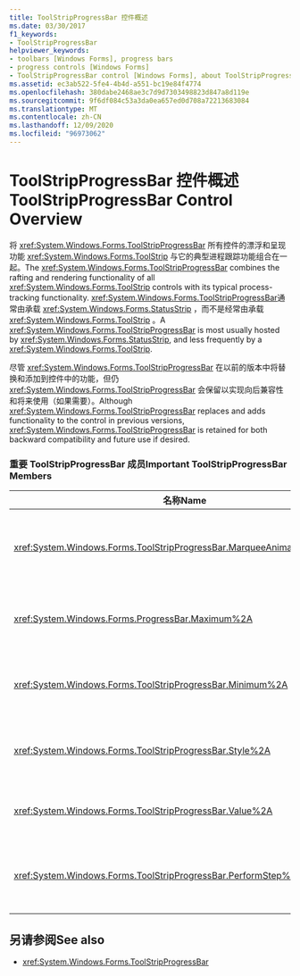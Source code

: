 ```yaml
---
title: ToolStripProgressBar 控件概述
ms.date: 03/30/2017
f1_keywords:
- ToolStripProgressBar
helpviewer_keywords:
- toolbars [Windows Forms], progress bars
- progress controls [Windows Forms]
- ToolStripProgressBar control [Windows Forms], about ToolStripProgressBar control
ms.assetid: ec3ab522-5fe4-4b4d-a551-bc19e84f4774
ms.openlocfilehash: 380dabe2468ae3c7d9d7303498823d847a8d119e
ms.sourcegitcommit: 9f6df084c53a3da0ea657ed0d708a72213683084
ms.translationtype: MT
ms.contentlocale: zh-CN
ms.lasthandoff: 12/09/2020
ms.locfileid: "96973062"
---
```

# <a name="toolstripprogressbar-control-overview"></a><span data-ttu-id="d0e2f-102">ToolStripProgressBar 控件概述</span><span class="sxs-lookup"><span data-stu-id="d0e2f-102">ToolStripProgressBar Control Overview</span></span>
<span data-ttu-id="d0e2f-103">将 <xref:System.Windows.Forms.ToolStripProgressBar> 所有控件的漂浮和呈现功能 <xref:System.Windows.Forms.ToolStrip> 与它的典型进程跟踪功能组合在一起。</span><span class="sxs-lookup"><span data-stu-id="d0e2f-103">The <xref:System.Windows.Forms.ToolStripProgressBar> combines the rafting and rendering functionality of all <xref:System.Windows.Forms.ToolStrip> controls with its typical process-tracking functionality.</span></span> <span data-ttu-id="d0e2f-104"><xref:System.Windows.Forms.ToolStripProgressBar>通常由承载 <xref:System.Windows.Forms.StatusStrip> ，而不是经常由承载 <xref:System.Windows.Forms.ToolStrip> 。</span><span class="sxs-lookup"><span data-stu-id="d0e2f-104">A <xref:System.Windows.Forms.ToolStripProgressBar> is most usually hosted by <xref:System.Windows.Forms.StatusStrip>, and less frequently by a <xref:System.Windows.Forms.ToolStrip>.</span></span>  
  
 <span data-ttu-id="d0e2f-105">尽管 <xref:System.Windows.Forms.ToolStripProgressBar> 在以前的版本中将替换和添加到控件中的功能，但仍 <xref:System.Windows.Forms.ToolStripProgressBar> 会保留以实现向后兼容性和将来使用（如果需要）。</span><span class="sxs-lookup"><span data-stu-id="d0e2f-105">Although <xref:System.Windows.Forms.ToolStripProgressBar> replaces and adds functionality to the control in previous versions, <xref:System.Windows.Forms.ToolStripProgressBar> is retained for both backward compatibility and future use if desired.</span></span>  
  
### <a name="important-toolstripprogressbar-members"></a><span data-ttu-id="d0e2f-106">重要 ToolStripProgressBar 成员</span><span class="sxs-lookup"><span data-stu-id="d0e2f-106">Important ToolStripProgressBar Members</span></span>  
  
|<span data-ttu-id="d0e2f-107">名称</span><span class="sxs-lookup"><span data-stu-id="d0e2f-107">Name</span></span>|<span data-ttu-id="d0e2f-108">描述</span><span class="sxs-lookup"><span data-stu-id="d0e2f-108">Description</span></span>|  
|----------|-----------------|  
|<xref:System.Windows.Forms.ToolStripProgressBar.MarqueeAnimationSpeed%2A>|<span data-ttu-id="d0e2f-109">获取或设置一个值，该值表示每次 <xref:System.Windows.Forms.ProgressBarStyle.Marquee> 显示更新之间的延迟（以毫秒为单位）。</span><span class="sxs-lookup"><span data-stu-id="d0e2f-109">Gets or sets a value representing the delay between each <xref:System.Windows.Forms.ProgressBarStyle.Marquee> display update, in milliseconds.</span></span>|  
|<xref:System.Windows.Forms.ProgressBar.Maximum%2A>|<span data-ttu-id="d0e2f-110">获取或设置为此 <xref:System.Windows.Forms.ToolStripProgressBar> 定义的范围上限。</span><span class="sxs-lookup"><span data-stu-id="d0e2f-110">Gets or sets the upper bound of the range that is defined for this <xref:System.Windows.Forms.ToolStripProgressBar>.</span></span>|  
|<xref:System.Windows.Forms.ToolStripProgressBar.Minimum%2A>|<span data-ttu-id="d0e2f-111">获取或设置为此 <xref:System.Windows.Forms.ToolStripProgressBar> 定义的范围下限。</span><span class="sxs-lookup"><span data-stu-id="d0e2f-111">Gets or sets the lower bound of the range that is defined for this <xref:System.Windows.Forms.ToolStripProgressBar>.</span></span>|  
|<xref:System.Windows.Forms.ToolStripProgressBar.Style%2A>|<span data-ttu-id="d0e2f-112">获取或设置用于 <xref:System.Windows.Forms.ToolStripProgressBar> 显示操作进度的样式。</span><span class="sxs-lookup"><span data-stu-id="d0e2f-112">Gets or sets the style that the <xref:System.Windows.Forms.ToolStripProgressBar> uses to display the progress of an operation.</span></span>|  
|<xref:System.Windows.Forms.ToolStripProgressBar.Value%2A>|<span data-ttu-id="d0e2f-113">获取或设置 <xref:System.Windows.Forms.ToolStripProgressBar> 的当前值。</span><span class="sxs-lookup"><span data-stu-id="d0e2f-113">Gets or sets the current value of the <xref:System.Windows.Forms.ToolStripProgressBar>.</span></span>|  
|<xref:System.Windows.Forms.ToolStripProgressBar.PerformStep%2A>|<span data-ttu-id="d0e2f-114">按照 <xref:System.Windows.Forms.ToolStripProgressBar.Step%2A> 属性的数量增加进度栏的当前位置。</span><span class="sxs-lookup"><span data-stu-id="d0e2f-114">Advances the current position of the progress bar by the amount of the <xref:System.Windows.Forms.ToolStripProgressBar.Step%2A> property.</span></span>|  
  
## <a name="see-also"></a><span data-ttu-id="d0e2f-115">另请参阅</span><span class="sxs-lookup"><span data-stu-id="d0e2f-115">See also</span></span>

- <xref:System.Windows.Forms.ToolStripProgressBar>

